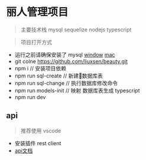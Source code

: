 # 丽人管理项目

> 主要技术栈 mysql sequelize nodejs typescript

> 项目打开方式
+ 运行之前请确保安装了 mysql [window](https://zhuanlan.zhihu.com/p/38383151) [mac](https://github.com/jaywcjlove/mysql-tutorial/blob/9c5e6763961a053c92da51387a93ecb2990d4306/chapter2/2.1.md)
+ git colne https://github.com/liuxsen/beauty.git
+ npm i // 安装项目依赖
+ npm run sql-create  // 新建数据库表
+ npm run sql-change // 执行数据库修改命令
+ npm run models-init // 映射 数据库表生成 typescript
+ npm run dev

## api 

> 推荐使用 vscode 

+ 安装插件 rest client
+ [api文档](./api/v1.http)